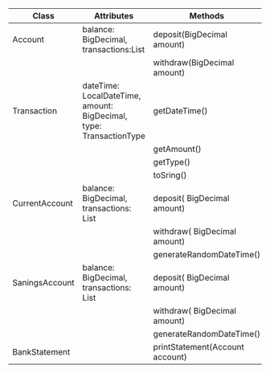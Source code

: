 | Class          | Attributes                                                           | Methods                         | Scenario/Output    |
|----------------|----------------------------------------------------------------------|---------------------------------|--------------------|
| Account        | balance: BigDecimal, transactions:List<Transaction>                  | deposit(BigDecimal amount)      | account.deposit()  |
|                |                                                                      | withdraw(BigDecimal amount)     | account.withdraw() |
| Transaction    | dateTime: LocalDateTime, amount: BigDecimal, type: TransactionType   | getDateTime()                   |                    |
|                |                                                                      | getAmount()                     |                    |
|                |                                                                      | getType()                       |                    |
|                |                                                                      | toSring()                       |                    |
| CurrentAccount | balance: BigDecimal, transactions: List<Transaction>                 | deposit( BigDecimal amount)     |                    |
|                |                                                                      | withdraw( BigDecimal amount)    |                    |
|                |                                                                      | generateRandomDateTime()        |                    |
| SaningsAccount | balance: BigDecimal, transactions: List<Transaction>                 | deposit( BigDecimal amount)     |                    |
|                |                                                                      | withdraw( BigDecimal amount)    |                    |
|                |                                                                      | generateRandomDateTime()        |                    |
| BankStatement  |                                                                      | printStatement(Account account) |                    |
